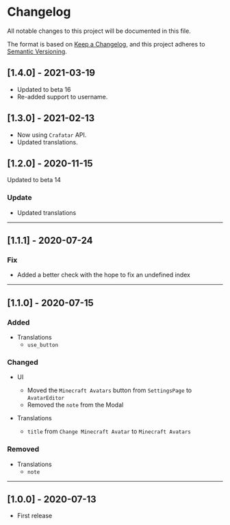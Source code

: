 # Changelog

All notable changes to this project will be documented in this file.

The format is based on [Keep a Changelog](https://keepachangelog.com/en/1.0.0/),
and this project adheres to [Semantic Versioning](https://semver.org/spec/v2.0.0.html).

## [1.4.0] - 2021-03-19

- Updated to beta 16
- Re-added support to username.

## [1.3.0] - 2021-02-13

- Now using `Crafatar` API.
- Updated translations.

## [1.2.0] - 2020-11-15

Updated to beta 14

### Update

- Updated translations

---

## [1.1.1] - 2020-07-24

### Fix

- Added a better check with the hope to fix an undefined index

---

## [1.1.0] - 2020-07-15

### Added

- Translations
  - `use_button`

### Changed

- UI
  - Moved the `Minecraft Avatars` button from `SettingsPage` to `AvatarEditor`
  - Removed the `note` from the Modal

- Translations
  - `title` from `Change Minecraft Avatar` to `Minecraft Avatars`

### Removed

- Translations
  - `note`

---

## [1.0.0] - 2020-07-13

- First release
